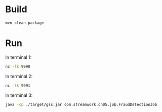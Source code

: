 # Build
```bash
mvn clean package
```

# Run
In terminal 1:
```bash
nc -lk 9990
```

In terminal 2:
```bash
nc -lk 9991
```

In terminal 3:
```bash
java -cp ./target/gss.jar com.streamwork.ch05.job.FraudDetectionJob
```
